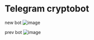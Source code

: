 # Telegram cryptobot

new bot
![image](https://user-images.githubusercontent.com/123063979/228863806-46ed10c4-90ce-4f85-b9f2-99dd1483c49c.png)



prev bot
![image](https://user-images.githubusercontent.com/123063979/224024131-736e577d-4fd2-455c-a894-741322bc2749.png)
